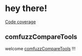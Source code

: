 # hey there!
[Code coverage](https://img.shields.io/codecov/c/gh/AidPaike/AidPaikesTools/main)
## comfuzzCompareTools
welcome [comfuzzCompareTools](comfuzzCompareTools) !!!
